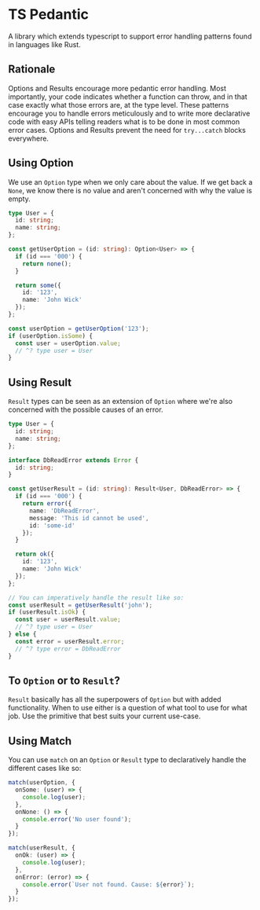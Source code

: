 # TS Pedantic

A library which extends typescript to support error handling patterns found in languages like Rust.

## Rationale

Options and Results encourage more pedantic error handling. Most importantly, your code indicates whether a function
can throw, and in that case exactly what those errors are, at the type level. These patterns encourage you to handle errors meticulously
and to write more declarative code with easy APIs telling readers what is to be done in most common error cases. Options and Results prevent
the need for `try...catch` blocks everywhere.

## Using Option

We use an `Option` type when we only care about the value. If we get back a `None`, we know there is no value and aren't concerned with
why the value is empty.

```typescript
type User = {
  id: string;
  name: string;
};

const getUserOption = (id: string): Option<User> => {
  if (id === '000') {
    return none();
  }

  return some({
    id: '123',
    name: 'John Wick'
  });
};

const userOption = getUserOption('123');
if (userOption.isSome) {
  const user = userOption.value;
  // ^? type user = User
}
```

## Using Result

`Result` types can be seen as an extension of `Option` where we're also concerned with the possible causes of an error.

```typescript
type User = {
  id: string;
  name: string;
};

interface DbReadError extends Error {
  id: string;
}

const getUserResult = (id: string): Result<User, DbReadError> => {
  if (id === '000') {
    return error({
      name: 'DbReadError',
      message: 'This id cannot be used',
      id: 'some-id'
    });
  }

  return ok({
    id: '123',
    name: 'John Wick'
  });
};

// You can imperatively handle the result like so:
const userResult = getUserResult('john');
if (userResult.isOk) {
  const user = userResult.value;
  // ^? type user = User
} else {
  const error = userResult.error;
  // ^? type error = DbReadError
}
```

## To `Option` or to `Result`?

`Result` basically has all the superpowers of `Option` but with added functionality. When to use either is a question
of what tool to use for what job. Use the primitive that best suits your current use-case.

## Using Match

You can use `match` on an `Option` or `Result` type to declaratively handle the different cases like so:

```typescript
match(userOption, {
  onSome: (user) => {
    console.log(user);
  },
  onNone: () => {
    console.error('No user found');
  }
});

match(userResult, {
  onOk: (user) => {
    console.log(user);
  },
  onError: (error) => {
    console.error(`User not found. Cause: ${error}`);
  }
});
```

